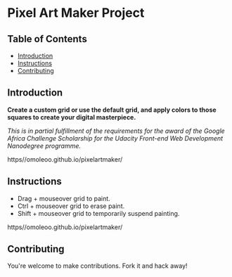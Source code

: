 # Pixel Art Maker Project

## Table of Contents

* [Introduction](#introduction)
* [Instructions](#instructions)
* [Contributing](#contributing)

## Introduction

<p><b>Create a custom grid or use the default grid, and apply colors to those squares to create your digital masterpiece.</b></p>

<p><i>This is in partial fulfillment of the requirements for the award of the Google Africa Challenge Scholarship for the Udacity Front-end Web Development Nanodegree programme.</i></p>


https//omoleoo.github.io/pixelartmaker/


## Instructions

* Drag + mouseover grid to paint.
* Ctrl + mouseover grid to erase paint.
* Shift + mouseover grid to temporarily suspend painting.


https//omoleoo.github.io/pixelartmaker/


## Contributing

You're welcome to make contributions. Fork it and hack away!
